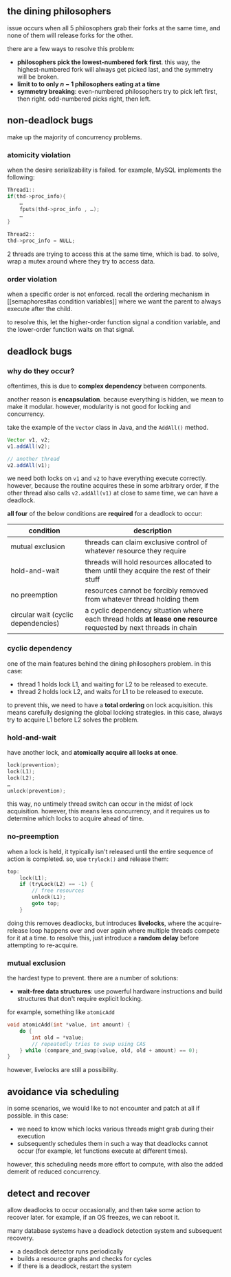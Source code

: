 ## the dining philosophers
issue occurs when all 5 philosophers grab their forks at the same time, and none of them will release forks for the other.

there are a few ways to resolve this problem:
- **philosophers pick the lowest-numbered fork first**. this way, the highest-numbered fork will always get picked last, and the symmetry will be broken.
- **limit to to only $n - 1$ philosophers eating at a time**
- **symmetry breaking**: even-numbered philosophers try to pick left first, then right. odd-numbered picks right, then left.

## non-deadlock bugs
make up the majority of concurrency problems.
### atomicity violation
when the desire serializability is failed. for example, MySQL implements the following:

```c
Thread1::
if(thd->proc_info){
	…
	fputs(thd->proc_info , …);
	…
}

Thread2::
thd->proc_info = NULL;
```

2 threads are trying to access this at the same time, which is bad. to solve, wrap a mutex around where they try to access data.

### order violation
when a specific order is not enforced. recall the ordering mechanism in [[semaphores#as condition variables]] where we want the parent to always execute after the child.

to resolve this, let the higher-order function signal a condition variable, and the lower-order function waits on that signal. 

## deadlock bugs
### why do they occur?
oftentimes, this is due to **complex dependency** between components.

another reason is **encapsulation**. because everything is hidden, we mean to make it modular. however, modularity is not good for locking and concurrency.

take the example of the `Vector` class in Java, and the `AddAll()` method.

```java
Vector v1, v2;
v1.addAll(v2);

// another thread
v2.addAll(v1);
```

we need both locks on `v1` and `v2` to have everything execute correctly. however, because the routine acquires these in some arbitrary order, if the other thread also calls `v2.addAll(v1)` at close to same time, we can have a deadlock.

**all four** of the below conditions are **required** for a deadlock to occur:

| condition                           | description                                                                                                        |
| ----------------------------------- | ------------------------------------------------------------------------------------------------------------------ |
| mutual exclusion                    | threads can claim exclusive control of whatever resource they require                                              |
| hold-and-wait                       | threads will hold resources allocated to them until they acquire the rest of their stuff                           |
| no preemption                       | resources cannot be forcibly removed from whatever thread holding them                                             |
| circular wait (cyclic dependencies) | a cyclic dependency situation where each thread holds **at lease one resource** requested by next threads in chain |
### cyclic dependency
one of the main features behind the dining philosophers problem. in this case:
- thread 1 holds lock L1, and waiting for L2 to be released to execute.
- thread 2 holds lock L2, and waits for L1 to be released to execute.

to prevent this, we need to have a **total ordering** on lock acquisition. this means carefully designing the global locking strategies. in this case, always try to acquire L1 before L2 solves the problem.

### hold-and-wait
have another lock, and **atomically acquire all locks at once**.

```c
lock(prevention);
lock(L1);
lock(L2);
…
unlock(prevention);
```

this way, no untimely thread switch can occur in the midst of lock acquisition. however, this means less concurrency, and it requires us to determine which locks to acquire ahead of time.
### no-preemption
when a lock is held, it typically isn't released until the entire sequence of action is completed. so, use `trylock()` and release them:

```c
top:
	lock(L1);
	if (tryLock(L2) == -1) {
		// free resources
		unlock(L1);
		goto top;
	}
```

doing this removes deadlocks, but introduces **livelocks**, where the acquire-release loop happens over and over again where multiple threads compete for it at a time. to resolve this, just introduce a **random delay** before attempting to re-acquire.
### mutual exclusion
the hardest type to prevent. there are a number of solutions:
- **wait-free data structures**: use powerful hardware instructions and build structures that don't require explicit locking.

for example, something like `atomicAdd`

```c
void atomicAdd(int *value, int amount) {
	do {
		int old = *value;
		// repeatedly tries to swap using CAS
	} while (compare_and_swap(value, old, old + amount) == 0);
}
```

however, livelocks are still a possibility.

## avoidance via scheduling
in some scenarios, we would like to not encounter and patch at all if possible. in this case:
- we need to know which locks various threads might grab during their execution
- subsequently schedules them in such a way that deadlocks cannot occur (for example, let functions execute at different times).

however, this scheduling needs more effort to compute, with also the added demerit of reduced concurrency.

## detect and recover
allow deadlocks to occur occasionally, and then take some action to recover later. for example, if an OS freezes, we can reboot it.

many database systems have a deadlock detection system and subsequent recovery.
- a deadlock detector runs periodically
- builds a resource graphs and checks for cycles
- if there is a deadlock, restart the system

